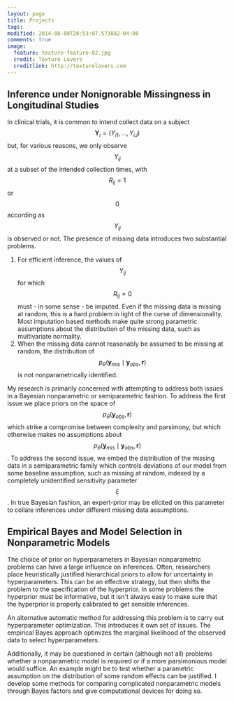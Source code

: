 ```yaml
---
layout: page
title: Projects
tags: 
modified: 2014-08-08T20:53:07.573882-04:00
comments: true
image:
  feature: texture-feature-02.jpg
  credit: Texture Lovers
  creditlink: http://texturelovers.com
---
```


## Inference under Nonignorable Missingness in Longitudinal Studies

In clinical trials, it is common to intend collect data on a subject
$$\mathbf Y_i = (Y_{i1}, \ldots, Y_{iJ})$$ but, for various reasons, we only
observe $$Y_{ij}$$ at a subset of the intended collection times, with
$$R_{ij} = 1$$ or $$0$$ according as $$Y_{ij}$$ is observed or
not. The presence of missing data introduces two substantial
problems. 

1. For efficient inference, the values of $$Y_{ij}$$ for which
   $$R_{ij} = 0$$ must - in some sense - be imputed. Even if the
   missing data is missing at random, this is a hard problem in light
   of the curse of dimensionality. Most imputation based methods make
   quite strong parametric assumptions about the distribution of the
   missing data, such as multivariate normality.
2. When the missing data cannot reasonably be assumed to be missing at
   random, the distribution of $$p_\theta(\mathbf y_{mis} \mid \mathbf
   y_{obs}, \mathbf r)$$ is not nonparametrically identified. 

My research is primarily concerned with attempting to address both
issues in a Bayesian nonparametric or semiparametric fashion. To
address the first issue we place priors on the space of
$$p_\theta(\mathbf y_{obs}, \mathbf r)$$ which strike a compromise between
complexity and parsimony, but which otherwise makes no assumptions
about $$p_\theta(\mathbf y_{mis} \mid \mathbf y_{obs}, \mathbf r)$$. To
address the second issue, we embed the distribution of the missing
data in a semiparametric family which controls deviations of our model
from some baseline assumption, such as missing at random, indexed by a
completely unidentified sensitivity parameter $$\xi$$. In true Bayesian
fashion, an expert-prior may be elicited on this parameter to collate
inferences under different missing data assumptions.

## Empirical Bayes and Model Selection in Nonparametric Models

The choice of prior on hyperparameters in Bayesian nonparametric
problems can have a large influence on inferences. Often, researchers
place heuristically justified hierarchical priors to allow for
uncertainty in hyperparameters. This can be an effective strategy, but
then shifts the problem to the specification of the hyperprior. In
some problems the hyperprior must be informative, but it isn't always
easy to make sure that the hyperprior is properly calibrated to get
sensible inferences.

An alternative automatic method for addressing this problem is to
carry out hyperparameter optimization. This introduces it own set of
issues. The empirical Bayes approach optimizes the marginal likelihood
of the observed data to select hyperparameters.

Additionally, it may be questioned in certain (although not all)
problems whether a nonparametric model is required or if a more
parsimonious model would suffice. An example might be to test whether
a parametric assumption on the distribution of some random effects can
be justified. I develop some methods for comparing complicated
nonparametric models through Bayes factors and give computational
devices for doing so.
